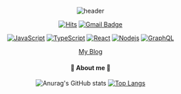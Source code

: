<div align='center'>
 
 
![header](https://capsule-render.vercel.app/api?type=waving&color=b7e0e2&height=280&section=header&text=JaeMeDev&fontSize=60&desc=hello🤩&animation=fadeIn&descAlign=56)

[![Hits](https://hits.seeyoufarm.com/api/count/incr/badge.svg?url=https%3A%2F%2Fgithub.com%2FJaeMeDev)](https://hits.seeyoufarm.com)
[![Gmail Badge](https://img.shields.io/badge/-jaeme0406@gmail.com-c14438?style=flat-square&logo=Gmail&logoColor=white&link=mailto:jaeme0406@gmail.com)](mailto:jaeme0406@gmail.com)

[![JavaScript](https://img.shields.io/badge/-JavaScript-black?style=flat-square&logo=javascript&link=https://github.com/JaeMeDev/)](https://github.com/JaeMeDev/)
[![TypeScript](https://img.shields.io/badge/-TypeScript-007ACC?style=flat-square&logo=typescript&link=https://github.com/JaeMeDev/)](https://github.com/JaeMeDev/)
[![React](https://img.shields.io/badge/-React-black?style=flat-square&logo=react&link=https://github.com/JaeMeDev/)](https://github.com/JaeMeDev/)
[![Nodejs](https://img.shields.io/badge/-Nodejs-black?style=flat-square&logo=Node.js&link=https://github.com/JaeMeDev/)](https://github.com/JaeMeDev/)
[![GraphQL](https://img.shields.io/badge/-GraphQL-E10098?style=flat-square&logo=graphql&link=https://github.com/JaeMeDev/)](https://github.com/JaeMeDev/)
 
[My Blog](<https://jaeme.dev/>)

#### 🐯  About me 🐯
![Anurag's GitHub stats](https://github-readme-stats.vercel.app/api?username=JaeMeDev&show_icons=true&theme=default)
[![Top Langs](https://github-readme-stats.vercel.app/api/top-langs/?username=JaeMeDev&layout=compact&height=50)](https://github.com/anuraghazra/github-readme-stats)

 
</div>
